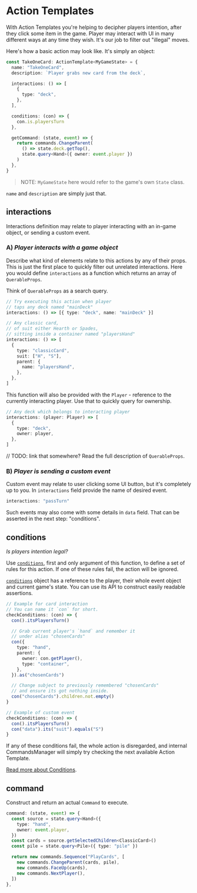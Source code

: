 # Action Templates

With Action Templates you're helping to decipher players intention, after they click some item in the game. Player may interact with UI in many different ways at any time they wish. It's our job to filter out "illegal" moves.

Here's how a basic action may look like. It's simply an object:

```typescript
const TakeOneCard: ActionTemplate<MyGameState> = {
  name: "TakeOneCard",
  description: `Player grabs new card from the deck`,

  interactions: () => [
    {
      type: "deck",
    },
  ],

  conditions: (con) => {
    con.is.playersTurn
  },

  getCommand: (state, event) => {
    return commands.ChangeParent(
      () => state.deck.getTop(),
      state.query<Hand>({ owner: event.player })
    )
  },
}
```

> NOTE: `MyGameState` here would refer to the game's own `State` class.

`name` and `description` are simply just that.

## interactions

Interactions definition may relate to player interacting with an in-game object, or sending a custom event.

### A) _Player interacts with a game object_

Describe what kind of elements relate to this actions by any of their props. This is just the first place to quickly filter out unrelated interactions. Here you would define `interactions` as a function which returns an array of `QuerableProps`.

Think of `QuerableProps` as a search query.

```typescript
// Try executing this action when player
// taps any deck named "mainDeck"
interactions: () => [{ type: "deck", name: "mainDeck" }]

// Any classic card,
// of suit either Hearth or Spades,
// sitting inside a container named "playersHand"
interactions: () => [
  {
    type: "classicCard",
    suit: ["H", "S"],
    parent: {
      name: "playersHand",
    },
  },
]
```

This function will also be provided with the `Player` - reference to the currently interacting player. Use that to quickly query for ownership.

```typescript
// Any deck which belongs to interacting player
interactions: (player: Player) => [
  {
    type: "deck",
    owner: player,
  },
]
```

// TODO: link that somewhere?
Read the full description of `QuerableProps`.

### B) _Player is sending a custom event_

Custom event may relate to user clicking some UI button, but it's completely up to you. In `interactions` field provide the name of desired event.

```typescript
interactions: "passTurn"
```

Such events may also come with some details in `data` field. That can be asserted in the next step: "conditions".

## conditions

_Is players intention legal?_

Use [`conditions`](./conditions.md), first and only argument of this function, to define a set of rules for this action. If one of these rules fail, the action will be ignored.

[`conditions`](./conditions.md) object has a reference to the player, their whole event object and current game's state. You can use its API to construct easily readable assertions.

```typescript
// Example for card interaction
// You can name it `con` for short.
checkConditions: (con) => {
  con().itsPlayersTurn()

  // Grab current player's `hand` and remember it
  // under alias "chosenCards"
  con({
    type: "hand",
    parent: {
      owner: con.getPlayer(),
      type: "container",
    },
  }).as("chosenCards")

  // Change subject to previously remembered "chosenCards"
  // and ensure its got nothing inside.
  con("chosenCards").children.not.empty()
}

// Example of custom event
checkConditions: (con) => {
  con().itsPlayersTurn()
  con("data").its("suit").equals("S")
}
```

If any of these conditions fail, the whole action is disregarded, and internal CommandsManager will simply try checking the next available Action Template.

[Read more about Conditions](./conditions.md).

## command

Construct and return an actual `Command` to execute.

```typescript
command: (state, event) => {
  const source = state.query<Hand>({
    type: "hand",
    owner: event.player,
  })
  const cards = source.getSelectedChildren<ClassicCard>()
  const pile = state.query<Pile>({ type: "pile" })

  return new commands.Sequence("PlayCards", [
    new commands.ChangeParent(cards, pile),
    new commands.FaceUp(cards),
    new commands.NextPlayer(),
  ])
},
```
